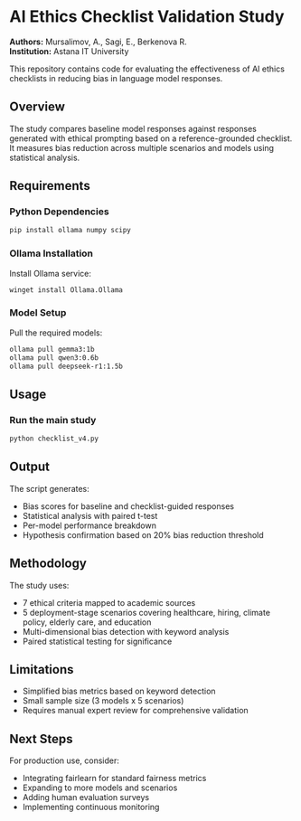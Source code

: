# AI Ethics Checklist Validation Study
**Authors:** Mursalimov, A., Sagi, E., Berkenova R.  
**Institution:** Astana IT University

This repository contains code for evaluating the effectiveness of AI ethics checklists in reducing bias in language model responses.

## Overview

The study compares baseline model responses against responses generated with ethical prompting based on a reference-grounded checklist. It measures bias reduction across multiple scenarios and models using statistical analysis.

## Requirements

### Python Dependencies

```bash
pip install ollama numpy scipy
```

### Ollama Installation

Install Ollama service:

```bash
winget install Ollama.Ollama
```

### Model Setup

Pull the required models:

```bash
ollama pull gemma3:1b
ollama pull qwen3:0.6b
ollama pull deepseek-r1:1.5b
```

## Usage

### Run the main study

```bash
python checklist_v4.py
```

## Output

The script generates:

- Bias scores for baseline and checklist-guided responses
- Statistical analysis with paired t-test
- Per-model performance breakdown
- Hypothesis confirmation based on 20% bias reduction threshold

## Methodology

The study uses:

- 7 ethical criteria mapped to academic sources
- 5 deployment-stage scenarios covering healthcare, hiring, climate policy, elderly care, and education
- Multi-dimensional bias detection with keyword analysis
- Paired statistical testing for significance

## Limitations

- Simplified bias metrics based on keyword detection
- Small sample size (3 models x 5 scenarios)
- Requires manual expert review for comprehensive validation

## Next Steps

For production use, consider:

- Integrating fairlearn for standard fairness metrics
- Expanding to more models and scenarios
- Adding human evaluation surveys
- Implementing continuous monitoring
